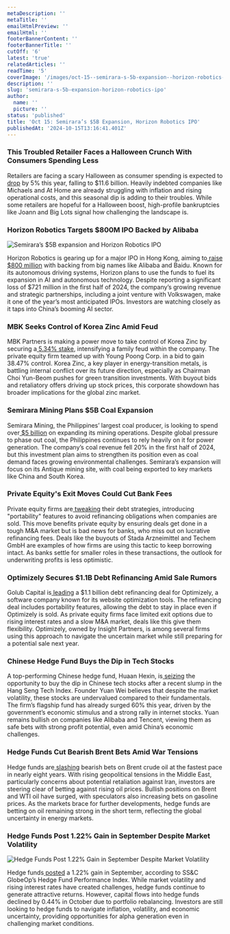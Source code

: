 ```yaml
---
metaDescription: ''
metaTitle: ''
emailHtmlPreview: ''
emailHtml: ''
footerBannerContent: ''
footerBannerTitle: ''
cutOff: '6'
latest: 'true'
relatedArticles: ''
readTime: '5'
coverImage: '/images/oct-15--semirara-s-5b-expansion--horizon-robotics-ipo-b-k0OD.webp'
description: ''
slug: 'semirara-s-5b-expansion-horizon-robotics-ipo'
author:
  name: ''
  picture: ''
status: 'published'
title: 'Oct 15: Semirara’s $5B Expansion, Horizon Robotics IPO'
publishedAt: '2024-10-15T13:16:41.401Z'
---
```


### This Troubled Retailer Faces a Halloween Crunch With Consumers Spending Less

Retailers are facing a scary Halloween as consumer spending is expected to[ drop](https://www.bnnbloomberg.ca/business/2024/10/12/troubled-retailers-face-a-halloween-crunch-with-consumers-spending-less/) by 5% this year, falling to $11.6 billion. Heavily indebted companies like Michaels and At Home are already struggling with inflation and rising operational costs, and this seasonal dip is adding to their troubles. While some retailers are hopeful for a Halloween boost, high-profile bankruptcies like Joann and Big Lots signal how challenging the landscape is.

### Horizon Robotics Targets $800M IPO Backed by Alibaba

![Semirara’s $5B expansion and Horizon Robotics IPO](/images/oct-15--semirara-s-5b-expansion--horizon-robotics-ipo-b-QyOD.webp)

Horizon Robotics is gearing up for a major IPO in Hong Kong, aiming to[ raise $800 million](https://www.bnnbloomberg.ca/business/technology/2024/10/14/horizon-robotics-said-to-draw-alibaba-baidu-as-investors-in-ipo/) with backing from big names like Alibaba and Baidu. Known for its autonomous driving systems, Horizon plans to use the funds to fuel its expansion in AI and autonomous technology. Despite reporting a significant loss of $721 million in the first half of 2024, the company’s growing revenue and strategic partnerships, including a joint venture with Volkswagen, make it one of the year’s most anticipated IPOs. Investors are watching closely as it taps into China’s booming AI sector.

### MBK Seeks Control of Korea Zinc Amid Feud

MBK Partners is making a power move to take control of Korea Zinc by securing a[ 5.34% stake](https://www.bnnbloomberg.ca/investing/2024/10/13/deadline-looms-in-bitter-feud-for-control-of-korea-metals-empire/), intensifying a family feud within the company. The private equity firm teamed up with Young Poong Corp. in a bid to gain 38.47% control. Korea Zinc, a key player in energy-transition metals, is battling internal conflict over its future direction, especially as Chairman Choi Yun-Beom pushes for green transition investments. With buyout bids and retaliatory offers driving up stock prices, this corporate showdown has broader implications for the global zinc market.

### Semirara Mining Plans $5B Coal Expansion

Semirara Mining, the Philippines’ largest coal producer, is looking to spend over[ $5 billion](https://www.bnnbloomberg.ca/business/international/2024/10/14/philippines-top-coal-producer-plans-5-billion-mine-expansion/) on expanding its mining operations. Despite global pressure to phase out coal, the Philippines continues to rely heavily on it for power generation. The company’s coal revenue fell 20% in the first half of 2024, but this investment plan aims to strengthen its position even as coal demand faces growing environmental challenges. Semirara’s expansion will focus on its Antique mining site, with coal being exported to key markets like China and South Korea.

### Private Equity's Exit Moves Could Cut Bank Fees

Private equity firms are[ tweaking](https://www.bnnbloomberg.ca/investing/2024/10/14/private-equity-firms-exit-tactics-risk-curbing-fees-for-banks/) their debt strategies, introducing "portability" features to avoid refinancing obligations when companies are sold. This move benefits private equity by ensuring deals get done in a tough M&A market but is bad news for banks, who miss out on lucrative refinancing fees. Deals like the buyouts of Stada Arzneimittel and Techem GmbH are examples of how firms are using this tactic to keep borrowing intact. As banks settle for smaller roles in these transactions, the outlook for underwriting profits is less optimistic.

### Optimizely Secures $1.1B Debt Refinancing Amid Sale Rumors

Golub Capital is[ leading](https://www.bnnbloomberg.ca/business/company-news/2024/10/14/golub-leads-11-billion-debt-refinancing-effort-for-optimizely/) a $1.1 billion debt refinancing deal for Optimizely, a software company known for its website optimization tools. The refinancing deal includes portability features, allowing the debt to stay in place even if Optimizely is sold. As private equity firms face limited exit options due to rising interest rates and a slow M&A market, deals like this give them flexibility. Optimizely, owned by Insight Partners, is among several firms using this approach to navigate the uncertain market while still preparing for a potential sale next year.

### Chinese Hedge Fund Buys the Dip in Tech Stocks

A top-performing Chinese hedge fund, Huaan Hexin, is[ seizing](https://www.bnnbloomberg.ca/business/international/2024/10/11/hedge-fund-up-800-in-seven-years-buys-dip-in-china-tech-stocks/) the opportunity to buy the dip in Chinese tech stocks after a recent slump in the Hang Seng Tech Index. Founder Yuan Wei believes that despite the market volatility, these stocks are undervalued compared to their fundamentals. The firm’s flagship fund has already surged 60% this year, driven by the government’s economic stimulus and a strong rally in internet stocks. Yuan remains bullish on companies like Alibaba and Tencent, viewing them as safe bets with strong profit potential, even amid China’s economic challenges.

### Hedge Funds Cut Bearish Brent Bets Amid War Tensions

Hedge funds are[ slashing](https://www.bnnbloomberg.ca/investing/2024/10/11/hedge-funds-dump-bets-against-brent-at-fastest-pace-in-8-years/) bearish bets on Brent crude oil at the fastest pace in nearly eight years. With rising geopolitical tensions in the Middle East, particularly concerns about potential retaliation against Iran, investors are steering clear of betting against rising oil prices. Bullish positions on Brent and WTI oil have surged, with speculators also increasing bets on gasoline prices. As the markets brace for further developments, hedge funds are betting on oil remaining strong in the short term, reflecting the global uncertainty in energy markets.

### Hedge Funds Post 1.22% Gain in September Despite Market Volatility

![Hedge Funds Post 1.22% Gain in September Despite Market Volatility](/images/oct-15--semirara-s-5b-expansion--horizon-robotics-ipo-a-gyMj.webp)

Hedge funds[ posted](https://www.hedgeweek.com/hedge-funds-up-1-22-in-september-says-ssc-globeop/#:~:text=Hedge%20funds%20gained%201.22%25%20in,Index%20declined%200.44%25%20in%20October.) a 1.22% gain in September, according to SS&C GlobeOp’s Hedge Fund Performance Index. While market volatility and rising interest rates have created challenges, hedge funds continue to generate attractive returns. However, capital flows into hedge funds declined by 0.44% in October due to portfolio rebalancing. Investors are still looking to hedge funds to navigate inflation, volatility, and economic uncertainty, providing opportunities for alpha generation even in challenging market conditions.